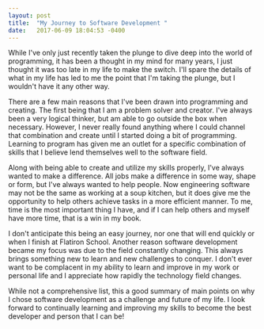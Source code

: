 ```yaml
---
layout: post
title:  "My Journey to Software Development "
date:   2017-06-09 18:04:53 -0400
---
```



While I've only just recently taken the plunge to dive deep into the world of programming, it has been a thought in my mind for many years, I just thought it was too late in my life to make the switch. I'll spare the details of what in my life has led to me the point that I'm taking the plunge, but I wouldn't have it any other way.

There are a few main reasons that I've been drawn into programming and creating. The first being that I am a problem solver and creator. I've always been a very logical thinker, but am able to go outside the box when necessary. However, I never really found anything where I could channel that combination and create until I started doing a bit of programming. Learning to program has given me an outlet for a specific combination of skills that I believe lend themselves well to the software field.

Along with being able to create and utilize my skills properly, I've always wanted to make a difference. All jobs make a difference in some way, shape or form, but I've always wanted to help people. Now engineering software may not be the same as working at a soup kitchen, but it does give me the opportunity to help others achieve tasks in a more efficient manner. To me, time is the most important thing I have, and if I can help others and myself have more time, that is a win in my book.

I don't anticipate this being an easy journey, nor one that will end quickly or when I finish at Flatiron School. Another reason software development became my focus was due to the field constantly changing. This always brings something new to learn and new challenges to conquer. I don't ever want to be complacent in my ability to learn and improve in my work or personal life and I appreciate how rapidly the technology field changes.

While not a comprehensive list, this a good summary of main points on why I chose software development as a challenge and future of my life. I look forward to continually learning and improving my skills to become the best developer and person that I can be!



